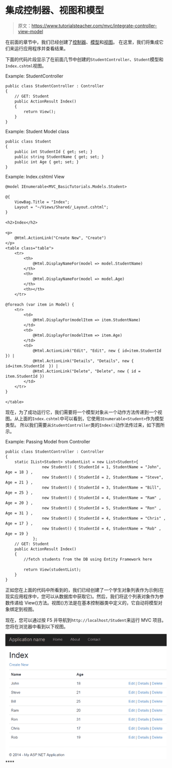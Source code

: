 # 集成控制器、视图和模型

> 原文：<https://www.tutorialsteacher.com/mvc/integrate-controller-view-model>

在前面的章节中，我们已经创建了[控制器](/mvc/mvc-controller)、[模型](/mvc/mvc-model)和[视图](/mvc/mvc-view)。 在这里，我们将集成它们来运行应用程序并查看结果。

下面的代码片段显示了在前面几节中创建的`StudentController`、`Student`模型和`Index.cshtml`视图。

Example: StudentController 

```
public class StudentController : Controller
{
    // GET: Student
    public ActionResult Index()
    {
        return View();
    }
} 
```

Example: Student Model class 

```
public class Student
{
    public int StudentId { get; set; }
    public string StudentName { get; set; }
    public int Age { get; set; }
} 
```

Example: Index.cshtml View 

```
@model IEnumerable<MVC_BasicTutorials.Models.Student>

@{
    ViewBag.Title = "Index";
    Layout = "~/Views/Shared/_Layout.cshtml";
}

<h2>Index</h2>

<p>
    @Html.ActionLink("Create New", "Create")
</p>
<table class="table">
    <tr>
        <th>
            @Html.DisplayNameFor(model => model.StudentName)
        </th>
        <th>
            @Html.DisplayNameFor(model => model.Age)
        </th>
        <th></th>
    </tr>

@foreach (var item in Model) {
    <tr>
        <td>
            @Html.DisplayFor(modelItem => item.StudentName)
        </td>
        <td>
            @Html.DisplayFor(modelItem => item.Age)
        </td>
        <td>
            @Html.ActionLink("Edit", "Edit", new { id=item.StudentId }) |
            @Html.ActionLink("Details", "Details", new { id=item.StudentId  }) |
            @Html.ActionLink("Delete", "Delete", new { id = item.StudentId })
        </td>
    </tr>
}

</table>
```

现在，为了成功运行它，我们需要将一个模型对象从一个动作方法传递到一个视图。从上面的`Index.cshtml`中可以看到，它使用`IEnumerable<Student>`作为模型类型。 所以我们需要从`StudentController`类的`Index()`动作法传过来，如下图所示。

Example: Passing Model from Controller 

```
public class StudentController : Controller
{
    static IList<Student> studentList = new List<Student>{ 
                new Student() { StudentId = 1, StudentName = "John", Age = 18 } ,
                new Student() { StudentId = 2, StudentName = "Steve",  Age = 21 } ,
                new Student() { StudentId = 3, StudentName = "Bill",  Age = 25 } ,
                new Student() { StudentId = 4, StudentName = "Ram" , Age = 20 } ,
                new Student() { StudentId = 5, StudentName = "Ron" , Age = 31 } ,
                new Student() { StudentId = 4, StudentName = "Chris" , Age = 17 } ,
                new Student() { StudentId = 4, StudentName = "Rob" , Age = 19 } 
            };
    // GET: Student
    public ActionResult Index()
    {
        //fetch students from the DB using Entity Framework here

        return View(studentList);
    }
} 
```

正如您在上面的代码中所看到的，我们已经创建了一个学生对象列表作为示例(在现实应用程序中，您可以从数据库中获取它)。然后，我们将这个列表对象作为参数传递给 View()方法。视图()方法是在基本控制器类中定义的，它自动将模型对象绑定到视图。

现在，您可以通过按 F5 并导航到`http://localhost/Student`来运行 MVC 项目。您将在浏览器中看到以下视图。

[![View Page in Browser](img/a353c7ae3163145f369cc8c6ee43c275.png)](../../Content/images/mvc/index-view.png)****